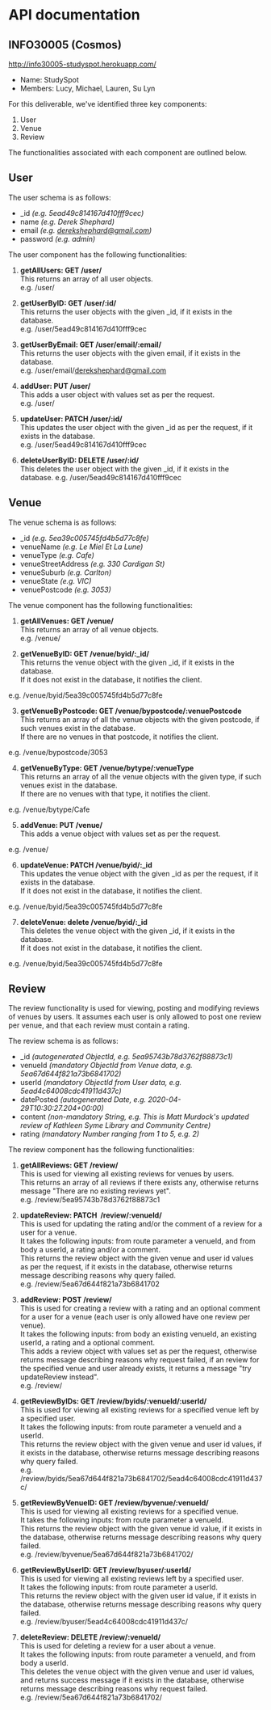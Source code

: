 # API documentation

## INFO30005 (Cosmos)
http://info30005-studyspot.herokuapp.com/
- Name: StudySpot
- Members: Lucy, Michael, Lauren, Su Lyn


For this deliverable, we've identified three key components:
1. User
2. Venue
3. Review

The functionalities associated with each component are outlined below.


## User
The user schema is as follows:
* \_id *(e.g. 5ead49c814167d410fff9cec)*
* name *(e.g. Derek Shephard)*
* email *(e.g. derekshephard@gmail.com)*
* password *(e.g. admin)*

The user component has the following functionalities:
1. **getAllUsers: GET /user/**  
This returns an array of all user objects.  
e.g. /user/  

2. **getUserByID: GET /user/:id/**  
This returns the user objects with the given \_id, if it exists in the database.  
e.g. /user/5ead49c814167d410fff9cec 

3. **getUserByEmail: GET /user/email/:email/**  
This returns the user objects with the given email, if it exists in the database.  
e.g. /user/email/derekshephard@gmail.com

4. **addUser: PUT /user/**  
This adds a user object with values set as per the request.  
e.g. /user/  

5. **updateUser: PATCH /user/:id/**  
This updates the user object with the given \_id as per the request, if it exists in the database.  
e.g. /user/5ead49c814167d410fff9cec

6. **deleteUserByID: DELETE /user/:id/**  
This deletes the user object with the given \_id, if it exists in the database.
e.g. /user/5ead49c814167d410fff9cec

## Venue
The venue schema is as follows:
* \_id *(e.g. 5ea39c005745fd4b5d77c8fe)*
* venueName *(e.g. Le Miel Et La Lune)*
* venueType *(e.g. Cafe)*
* venueStreetAddress *(e.g. 330 Cardigan St)*
* venueSuburb *(e.g. Carlton)*
* venueState *(e.g. VIC)*
* venuePostcode *(e.g. 3053)*

The venue component has the following functionalities:
1. **getAllVenues: GET /venue/**  
This returns an array of all venue objects.  
e.g. /venue/  

2. **getVenueByID: GET /venue/byid/:\_id/**  
This returns the venue object with the given \_id, if it exists in the database.  
If it does not exist in the database, it notifies the client.  

e.g. /venue/byid/5ea39c005745fd4b5d77c8fe  

3. **getVenueByPostcode: GET /venue/bypostcode/:venuePostcode**  
This returns an array of all the venue objects with the given postcode, if such venues exist in the database.  
If there are no venues in that postcode, it notifies the client.  

e.g. /venue/bypostcode/3053  

4. **getVenueByType: GET /venue/bytype/:venueType**  
This returns an array of all the venue objects with the given type, if such venues  exist in the database.  
If there are no venues with that type, it notifies the client.  

e.g. /venue/bytype/Cafe  

5. **addVenue: PUT /venue/**  
This adds a venue object with values set as per the request.  

e.g. /venue/  

6. **updateVenue: PATCH /venue/byid/:\_id**  
This updates the venue object with the given \_id as per the request, if it exists in the database.  
If it does not exist in the database, it notifies the client.  

e.g. /venue/byid/5ea39c005745fd4b5d77c8fe  

7. **deleteVenue: delete /venue/byid/:\_id**  
This deletes the venue object with the given \_id, if it exists in the database.  
If it does not exist in the database, it notifies the client.  

e.g. /venue/byid/5ea39c005745fd4b5d77c8fe  

## Review
The review functionality is used for viewing, posting and modifying reviews of venues by users. It assumes each user is only allowed to post one review per venue, and that each review must contain a rating.  

The review schema is as follows:
* \_id *(autogenerated ObjectId, e.g. 5ea95743b78d3762f88873c1)*
* venueId *(mandatory ObjectId from Venue data, e.g. 5ea67d644f821a73b6841702)*
* userId *(mandatory ObjectId from User data, e.g. 5ead4c64008cdc41911d437c)*
* datePosted *(autogenerated Date, e.g. 2020-04-29T10:30:27.204+00:00)*
* content *(non-mandatory String, e.g. This is Matt Murdock's updated review of Kathleen Syme Library and Community Centre)*
* rating *(mandatory Number ranging from 1 to 5, e.g. 2)*

The review component has the following functionalities:
1. **getAllReviews: GET /review/**  
This is used for viewing all existing reviews for venues by users.  
This returns an array of all reviews if there exists any, otherwise returns message "There are no existing reviews yet".  
e.g. /review/5ea95743b78d3762f88873c1  

2. **updateReview: PATCH  /review/:venueId/**  
This is used for updating the rating and/or the comment of a review for a user for a venue.   
It takes the following inputs: from route parameter a venueId, and from body a userId, a rating and/or a comment.   
This returns the review object with the given venue and user id values as per the request, if it exists in the database, otherwise returns message describing reasons why query failed.  
e.g. /review/5ea67d644f821a73b6841702  

3. **addReview: POST /review/**  
This is used for creating a review with a rating and an optional comment for a user for a venue (each user is only allowed have one review per venue).   
It takes the following inputs: from body an existing venueId, an existing userId, a rating and a optional comment.   
This adds a review object with values set as per the request, otherwise returns message describing reasons why request failed, if an review for the specified venue and user already exists, it returns a message "try updateReview instead".  
e.g. /review/  

4. **getReviewByIDs: GET /review/byids/:venueId/:userId/**   
This is used for viewing all existing reviews for a specified venue left by a specified user.  
It takes the following inputs: from route parameter a venueId and a userId.   
This returns the review object with the given venue and user id values, if it exists in the database, otherwise returns message describing reasons why query failed.  
e.g. /review/byids/5ea67d644f821a73b6841702/5ead4c64008cdc41911d437c/

5. **getReviewByVenueID: GET /review/byvenue/:venueId/**  
This is used for viewing all existing reviews for a specified venue.  
It takes the following inputs: from route parameter a venueId.   
This returns the review object with the given venue id value, if it exists in the database, otherwise returns message describing reasons why query failed.  
e.g. /review/byvenue/5ea67d644f821a73b6841702/  

6. **getReviewByUserID: GET /review/byuser/:userId/**  
This is used for viewing all existing reviews left by a specified user.  
It takes the following inputs: from route parameter a userId.   
This returns the review object with the given user id value, if it exists in the database, otherwise returns message describing reasons why query failed.  
e.g. /review/byuser/5ead4c64008cdc41911d437c/  

7. **deleteReview: DELETE /review/:venueId/**  
This is used for deleting a review for a user about a venue.   
It takes the following inputs: from route parameter a venueId, and from body a userId.   
This deletes the venue object with the given venue and user id values, and returns success message if it exists in the database, otherwise returns message describing reasons why request failed.  
e.g. /review/5ea67d644f821a73b6841702/  

